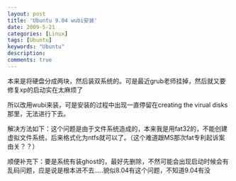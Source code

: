 ```yaml
---
layout: post
title: 'Ubuntu 9.04 wubi安装'
date: 2009-5-21
categories: [Linux]
tags: [Ubuntu]
keywords: "Ubuntu"
description: 
comments: true
---
```

本来是将硬盘分成两块，然后装双系统的。可是最近grub老师挂掉，然后就又要修复xp的启动实在太麻烦了

所以改用wubi来装，可是安装的过程中出现一直停留在creating the virual disks那里，无法进行下去。

解决方法如下：这个问题是由于文件系统造成的，本来我是用fat32的，不能创建虚拟文件系统，后来格式化为ntfs就可以了。（这个难道跟MS那次fat专利起诉案由关？？）

顺便补充下：要是系统有装ghost的，最好先删除，不然可能会出现启动时候会有乱码问题，应是说是根本进不去…..貌似8.04有这个问题，不知道9.04有没